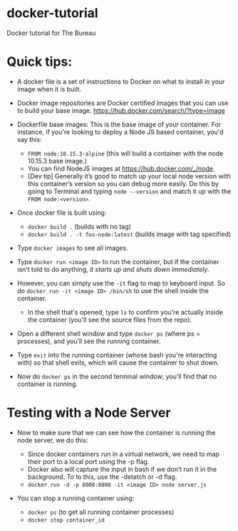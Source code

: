 # docker-tutorial
Docker tutorial for The Bureau

# Quick tips:
* A docker file is a set of instructions to Docker on what to install in your image when it is built.

* Docker image repositories are Docker certified images that you can use to build your base image. https://hub.docker.com/search/?type=image

* Dockerfile base images: This is the base image of your container. For instance, if you're looking to deploy a Node JS based container, you'd say this:
  * `FROM node:10.15.3-alpine` (this will build a container with the node 10.15.3 base image.)
  * You can find NodeJS images at https://hub.docker.com/_/node.
  * [Dev tip] Generally it’s good to match up your local node version with this container’s version so you can debug more easily. Do this by going to Terminal and typing `node --version` and match it up with the `FROM node:<version>`.

* Once docker file is built using:
  * `docker build .` (builds with no tag)
  * `docker build . -t foo-node:latest` (builds image with tag specified)

* Type `docker images` to see all images.
* Type `docker run <image ID>` to run the container, but if the container isn’t told to do anything, *it starts up and shuts down immediately*.
* However, you can simply use the `-it` flag to map to keyboard input. So do `docker run -it <image ID> /bin/sh` to use the shell inside the container.
  * In the shell that's opened, type `ls` to confirm you're actually inside the container (you'll see the source files from the repo).
* Open a different shell window and type `docker ps` (where ps = processes), and you’ll see the running container.
* Type `exit` into the running container (whose bash you're interacting with) so that shell exits, which will cause the container to shut down.
* Now do `docker ps` in the second terminal window; you’ll find that no container is running.
# Testing with a Node Server
* Now to make sure that we can see how the container is running the node server, we do this:
  * Since docker containers run in a virtual network, we need to map their port to a local port using the -p flag.
  * Docker also will capture the input in bash if we don’t run it in the background. To to this, use the -detatch or -d flag.
  * `docker run -d -p 8000:8000 -it <image ID> node server.js`

* You can stop a running container using:
  * `docker ps` (to get all running container processes)
  * `docker stop container_id`
